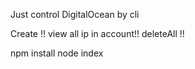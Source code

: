 Just control DigitalOcean by cli

Create !!
view all ip in account!!
deleteAll !!

npm install
node index
